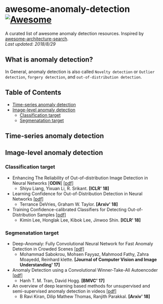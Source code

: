 # awesome-anomaly-detection[![Awesome](https://awesome.re/badge.svg)](https://awesome.re)
A curated list of awesome anomaly detection resources. Inspired by [awesome-architecture-search](https://github.com/sdukshis/awesome-ml).  
*Last updated: 2018/8/29*

## What is anomaly detection?
In General, anomaly detection is also called `Novelty detection` or `Outlier detection`, `forgery detection`, and `out-of-distribution detection`.

## Table of Contents
- [Time-series anomaly detection](#time-series-anomaly-detection)
- [Image-level anomaly detection](#image-level-anomaly-detection)
  - [Classification target](#classification-target)
  - [Segmenatation target](#segmenatation-target)

## Time-series anomaly detection

## Image-level anomaly detection

### Classification target
- Enhancing The Reliability of Out-of-distribution Image Detection in Neural Networks [**ODIN**] [[pdf]](https://arxiv.org/pdf/1706.02690.pdf)
  - Shiyu Liang, Yixuan Li, R. Srikant. **[ICLR' 18]**
- Learning Confidence for Out-of-Distribution Detection in Neural Networks [[pdf]](https://arxiv.org/pdf/1802.04865.pdf)
  - Terrance DeVries, Graham W. Taylor. **[Arxiv' 18]**
- Training Confidence-calibrated Classifiers for Detecting Out-of-Distribution Samples [[pdf]](https://arxiv.org/pdf/1711.09325.pdf)
  - Kimin Lee, Honglak Lee, Kibok Lee, Jinwoo Shin. **[ICLR' 18]**


### Segmenatation target
- Deep-Anomaly: Fully Convolutional Neural Network for Fast Anomaly Detection in Crowded Scenes [[pdf]](https://arxiv.org/pdf/1609.00866.pdf)
  - Mohammad Sabokrou, Mohsen Fayyaz, Mahmood Fathy, Zahra Moayedd, Reinhard klette. **[Journal of Computer Vision and Image Understanding' 17]**
- Anomaly Detection using a Convolutional Winner-Take-All Autoencoder [[pdf]](http://eprints.whiterose.ac.uk/121891/1/BMVC2017.pdf)
  - Hanh T. M. Tran, David Hogg. **[BMVC' 17]**
- An overview of deep learning based methods for unsupervised and semi-supervised anomaly detection in videos [[pdf]](https://arxiv.org/pdf/1801.03149.pdf)
  - B Ravi Kiran, Dilip Mathew Thomas, Ranjith Parakkal. **[Arxiv' 18]**
  
